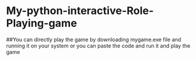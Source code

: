 # My-python-interactive-Role-Playing-game
##You can directly play the game by downloading mygame.exe file and running it on your system or you can paste the code and run it and play the game
